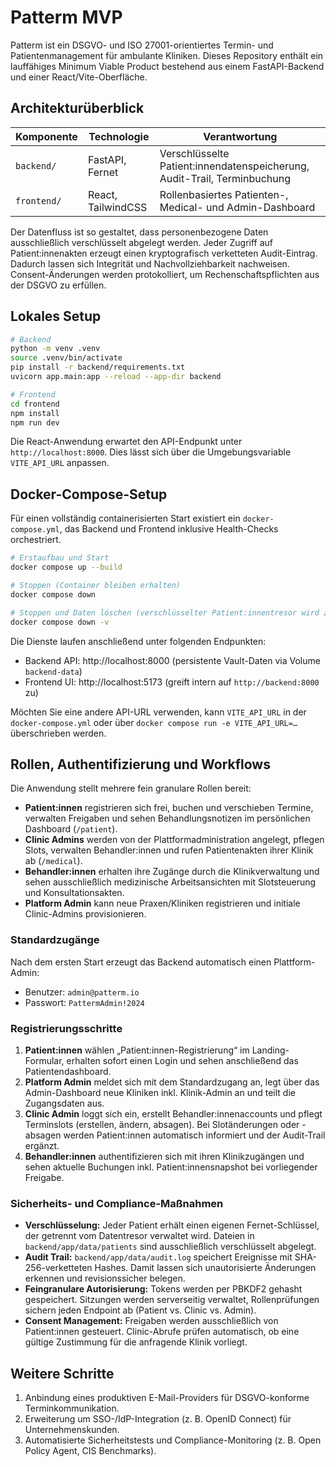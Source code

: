 # Patterm MVP

Patterm ist ein DSGVO- und ISO 27001-orientiertes Termin- und Patientenmanagement für ambulante Kliniken.
Dieses Repository enthält ein lauffähiges Minimum Viable Product bestehend aus einem FastAPI-Backend und
einer React/Vite-Oberfläche.

## Architekturüberblick

| Komponente | Technologie | Verantwortung |
| ---------- | ----------- | ------------- |
| `backend/` | FastAPI, Fernet | Verschlüsselte Patient:innendatenspeicherung, Audit-Trail, Terminbuchung |
| `frontend/` | React, TailwindCSS | Rollenbasiertes Patienten-, Medical- und Admin-Dashboard |

Der Datenfluss ist so gestaltet, dass personenbezogene Daten ausschließlich verschlüsselt abgelegt werden.
Jeder Zugriff auf Patient:innenakten erzeugt einen kryptografisch verketteten Audit-Eintrag. Dadurch lassen
sich Integrität und Nachvollziehbarkeit nachweisen. Consent-Änderungen werden protokolliert, um
Rechenschaftspflichten aus der DSGVO zu erfüllen.

## Lokales Setup

```bash
# Backend
python -m venv .venv
source .venv/bin/activate
pip install -r backend/requirements.txt
uvicorn app.main:app --reload --app-dir backend

# Frontend
cd frontend
npm install
npm run dev
```

Die React-Anwendung erwartet den API-Endpunkt unter `http://localhost:8000`. Dies lässt sich über die
Umgebungsvariable `VITE_API_URL` anpassen.

## Docker-Compose-Setup

Für einen vollständig containerisierten Start existiert ein `docker-compose.yml`, das Backend und Frontend
inklusive Health-Checks orchestriert.

```bash
# Erstaufbau und Start
docker compose up --build

# Stoppen (Container bleiben erhalten)
docker compose down

# Stoppen und Daten löschen (verschlüsselter Patient:innentresor wird zurückgesetzt)
docker compose down -v
```

Die Dienste laufen anschließend unter folgenden Endpunkten:

- Backend API: http://localhost:8000 (persistente Vault-Daten via Volume `backend-data`)
- Frontend UI: http://localhost:5173 (greift intern auf `http://backend:8000` zu)

Möchten Sie eine andere API-URL verwenden, kann `VITE_API_URL` in der `docker-compose.yml` oder über
`docker compose run -e VITE_API_URL=…` überschrieben werden.

## Rollen, Authentifizierung und Workflows

Die Anwendung stellt mehrere fein granulare Rollen bereit:

- **Patient:innen** registrieren sich frei, buchen und verschieben Termine, verwalten Freigaben und sehen
  Behandlungsnotizen im persönlichen Dashboard (`/patient`).
- **Clinic Admins** werden von der Plattformadministration angelegt, pflegen Slots, verwalten Behandler:innen und
  rufen Patientenakten ihrer Klinik ab (`/medical`).
- **Behandler:innen** erhalten ihre Zugänge durch die Klinikverwaltung und sehen ausschließlich medizinische
  Arbeitsansichten mit Slotsteuerung und Konsultationsakten.
- **Platform Admin** kann neue Praxen/Kliniken registrieren und initiale Clinic-Admins provisionieren.

### Standardzugänge

Nach dem ersten Start erzeugt das Backend automatisch einen Plattform-Admin:

- Benutzer: `admin@patterm.io`
- Passwort: `PattermAdmin!2024`

### Registrierungsschritte

1. **Patient:innen** wählen „Patient:innen-Registrierung“ im Landing-Formular, erhalten sofort einen Login und
   sehen anschließend das Patientendashboard.
2. **Platform Admin** meldet sich mit dem Standardzugang an, legt über das Admin-Dashboard neue Kliniken inkl.
   Klinik-Admin an und teilt die Zugangsdaten aus.
3. **Clinic Admin** loggt sich ein, erstellt Behandler:innenaccounts und pflegt Terminslots (erstellen, ändern,
   absagen). Bei Slotänderungen oder -absagen werden Patient:innen automatisch informiert und der Audit-Trail
   ergänzt.
4. **Behandler:innen** authentifizieren sich mit ihren Klinikzugängen und sehen aktuelle Buchungen inkl.
   Patient:innensnapshot bei vorliegender Freigabe.

### Sicherheits- und Compliance-Maßnahmen

- **Verschlüsselung:** Jeder Patient erhält einen eigenen Fernet-Schlüssel, der getrennt vom Datentresor
  verwaltet wird. Dateien in `backend/app/data/patients` sind ausschließlich verschlüsselt abgelegt.
- **Audit Trail:** `backend/app/data/audit.log` speichert Ereignisse mit SHA-256-verketteten Hashes. Damit lassen
  sich unautorisierte Änderungen erkennen und revisionssicher belegen.
- **Feingranulare Autorisierung:** Tokens werden per PBKDF2 gehasht gespeichert. Sitzungen werden serverseitig
  verwaltet, Rollenprüfungen sichern jeden Endpoint ab (Patient vs. Clinic vs. Admin).
- **Consent Management:** Freigaben werden ausschließlich von Patient:innen gesteuert. Clinic-Abrufe prüfen
  automatisch, ob eine gültige Zustimmung für die anfragende Klinik vorliegt.

## Weitere Schritte

1. Anbindung eines produktiven E-Mail-Providers für DSGVO-konforme Terminkommunikation.
2. Erweiterung um SSO-/IdP-Integration (z. B. OpenID Connect) für Unternehmenskunden.
3. Automatisierte Sicherheitstests und Compliance-Monitoring (z. B. Open Policy Agent, CIS Benchmarks).

